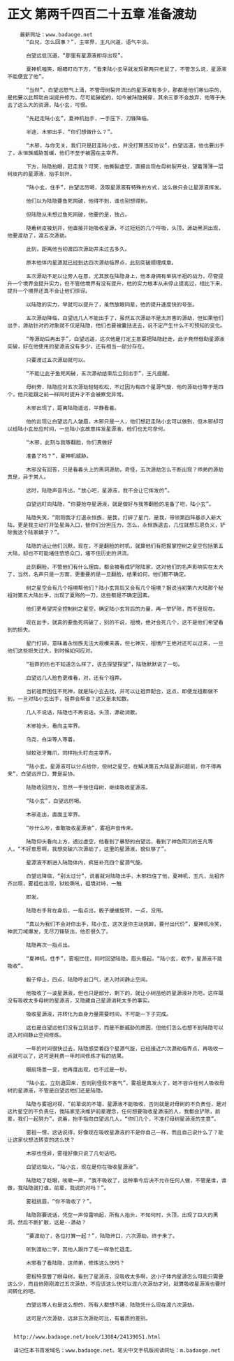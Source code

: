 # 正文 第两千四百二十五章 准备渡劫
        最新网址：www.badaoge.net
          “白兄，怎么回事？”，主宰界，王凡问道，语气平淡。
      
          白望远低沉道，“那里有星源液即将出现”。
      
          夏神机嗤笑，眼睛盯向下方，“看来陆小玄早就发现那两只老鼠了，不管怎么说，星源液不能便宜了他”。
      
          “当然”，白望远怒气上涌，不管母树裂开流出的星源液有多少，那都是他们寒仙宗的，是他要以此帮助白柒提升修为，尽可能破祖的，如今被陆隐揭穿，其余三家不会放弃，他等于失去了这么大的资源，陆小玄，可恨。
      
          “先赶走陆小玄”，夏神机抬手，一手压下，刀锋降临。
      
          半途，木邪出手，“你们想做什么？”。
      
          “木邪，与你无关，我们只是赶走陆小玄，并没打算违反协议”，白望远道，他也要出手了，永恒族威胁暂缓，他们不至于被困在主宰界。
      
          下方，陆隐抬眼，赶走我？可笑，他撕裂虚空，直接出现在母树裂开处，望着薄薄一层树皮内的星源液，抬手划开。
      
          “陆小玄，住手”，白望远厉喝，汲取星源液有特殊的方式，这么做只会让星源液挥发。
      
          他们以为陆隐要鱼死网破，他得不到，谁也别想得到。
      
          但陆隐从未想过鱼死网破，他要的是，独占。
      
          随着树皮被划开，他直接开始吸收星源，不过短短的几个呼吸，头顶，源劫黑洞出现，他要渡劫了，渡五次源劫。
      
          此刻，距离他当初渡四次源劫并未过去多久。
      
          原本他体内星源就已经到达四次源劫临界点，此刻突破顺理成章。
      
          五次源劫不足以让旁人在意，尤其放在陆隐身上，他本身拥有单挑半祖的战力，尽管提升一个境界会提升实力，但不管他境界有没有提升，他的实力根本从未停止提高过，相比下来，提升一个境界还真不会让他们惊讶。
      
          以陆隐的实力，早就可以提升了，虽然放眼同辈，他的提升速度快的夸张。
      
          五次源劫降临，白望远几人不能出手了，虽然五次源劫不是太厉害的源劫，但如果他们出手，源劫针对的对象就不仅是陆隐，他们也要被囊括进去，说不定产生什么不可预知的变化。
      
          “等源劫后再出手”，白望远道，这次他是打定主意要把陆隐赶走，此子竟然借助星源液突破，好在他使用的星源液没有多少，还有相当一部分存在。
      
          只要渡过五次源劫就可以。
      
          “不能让此子鱼死网破，五次源劫结束后立刻出手”，王凡提醒。
      
          母树旁，陆隐应对五次源劫轻轻松松，不过因为有四个星源气旋，他的源劫也等于是四个，他只能跟之前一样同时提升才不会被察觉异常。
      
          木邪出现了，距离陆隐遥远，平静看着。
      
          他的出现让白望远几人皱眉，木邪只是一人，他们想赶走陆小玄可以做到，但木邪却可以给陆小玄反应时间，一旦陆小玄故意挥发星源液，他们也无可奈何。
      
          “木邪，此刻与我等翻脸，你们真做好
      
          准备了吗？”，夏神机威胁。
      
          木邪没有回答，只是看着头上的黑洞源劫，奇怪，五次源劫怎么不断出现？师弟的源劫真是，异于常人。
      
          这时，陆隐声音传出，“放心吧，星源液，我不会让它挥发的”。
      
          白望远盯向陆隐，“你要抢夺星源液，就是做好与我等翻脸的准备了吧，陆小玄”。
      
          陆隐失笑，“刚刚我才打退永恒族，是我，打碎了星门，是我，带领第四阵基杀入新大陆，更是我主动打开坠星海入口，替你们分担压力，怎么，永恒族退去，几位就想忘恩负义，铲除我这个陆家嫡子？”。
      
          陆隐的话让他们沉默，现在，不是翻脸的时机，就算他们有把握掌控树之星空包括第五大陆，却也不可能堵住悠悠众口，堵不住历史的洪流。
      
          此刻翻脸，不管他们有什么理由，都会被看成铲除陆家，这对他们的名声影响实在太大了，当然，名声只是一方面，更重要的是一旦翻脸，结果如何，他们都不确定。
      
          树之星空会有几个祖境帮他们？陆小玄背后又会有几个祖境？据说当初第六大陆那个秘祖对第五大陆出手，出现了夏殇的一刀，这些都是不确定因素。
      
          他们更希望完全控制树之星空，确定陆小玄背后的力量，再一举铲除，而不是现在。
      
          现在出手，就真的要鱼死网破了，别的不说，祖境，绝对会死几个，这不是他们希望看到的损失。
      
          星门打碎，意味着永恒族无法大规模来袭，但七神天，祖境尸王绝对还可以过来，一旦他们这些损失过大，到时候如何应对。
      
          “祖莽的伤也不知道怎么样了，该去探望探望”，陆隐默默说了一句。
      
          白望远几人脸色更难看，对，还有个祖莽。
      
          当初祖莽困住不死神，就是陆小玄去找，并可以让祖莽配合，这点，即便龙祖都做不到，一旦对陆小玄出手，祖莽会帮谁？这又是未知数。
      
          几人不说话，陆隐也不再说话，头顶，源劫消散。
      
          木邪抬头，看向主宰界。
      
          乌尧，白柒等人等着。
      
          狱蛟张牙舞爪，同样抬头盯向主宰界。
      
          “陆小玄，星源液可以分点给你，但树之星空，在解决第五大陆星源问题前，你不得再来”，白望远开口，算是妥协。
      
          陆隐收回目光，忽然一手按住母树，继续吸收星源液。
      
          “陆小玄”，白望远厉喝。
      
          木邪走出，直面主宰界。
      
          “吵什么吵，谁敢吸收星源液”，雾祖声音传来。
      
          陆隐仰头看向上方，透过虚空，他看到了暴怒的白望远，看到了神色阴沉的王凡等人，“不好意思啊，我想突破六次源劫了，这里的星源液，貌似够了”。
      
          星源液不断进入陆隐体内，疯狂补充四个星源气旋。
      
          白望远降临，“别太过分”，说着就对陆隐出手，木邪挡住了他，夏神机，王凡，龙祖齐齐出现，雾祖也出现，狱蛟嘶吼，祖境对峙，一触
      
          即发。
      
          陆隐右手背在身后，一指点出，骰子缓缓旋转，一点，没用。
      
          “真以为我们不会对你出手，陆小玄，这次是你主动挑衅，要付出代价”，夏神机冷笑，神武刀域爆发，无尽刀锋斩出，他忍很久了。
      
          陆隐再次一指点出。
      
          “夏神机，住手”，雾祖拦住，同时回望陆隐，眉头蹙起，“陆小玄，收手，星源液不能吸收”。
      
          骰子停止，四点，陆隐呼出口气，进入时间静止空间。
      
          他吸收了一波星源液，但也只是部分，剩下的，就让小树苗给的星源液补充吧，这样既没有吸收太多母树的星源液，又隐藏自己星源消耗太多的事实。
      
          吸收星源液，并转化为自身力量需要时间，不可能一下子完成。
      
          这也是白望远他们没有立刻出手，而是不断威胁的原因，但他们怎么也想不到陆隐可以进入时间静止空间修炼。
      
          一年的时间很快过去，陆隐感受着四个星源气旋，已经接近六次源劫临界点，再吸收一点就可以了，这可是耗费一年时间修炼才有的结果。
      
          眼前场景一变，他再度出现，也不过是一秒。
      
          “陆小玄，立刻退回来，否则别怪我不客气”，雾祖是真发火了，她不容许任何人吸收母树的星源液，不管是白望远他们还是陆隐。
      
          陆隐与雾祖对视，“前辈说的不错，星源液不能吸收，否则就是对母树的不负责任，是对这片星空的不负责任，我陆家坚决维护前辈理念，任何想要吸收星源液的人，我都会铲除，前辈，我们一起努力”，说着，抬手指向白望远几人，“你们几个，不准打母树星源液的主意”。
      
          雾祖一愣，这话说得，好像现在吸收星源液的不是你自己一样，而且自己说什么了？能让这家伙想法转变的这么快？
      
          木邪也怪异，雾祖好像只说了几句话吧。
      
          白望远恼火，“陆小玄，现在是你在吸收星源液”。
      
          陆隐眨了眨眼，咳嗽一声，“我不吸收了，这种事今后决不允许任何人做，不管是谁，谁做，我陆隐就打谁，前辈，我说的对吗？”。
      
          雾祖挑眉，“你不吸收了？”。
      
          陆隐刚要说话，凭空一声惊雷响起，所有人抬头，不知何时，头顶，出现了巨大的黑洞，然后不断扩散，这是--源劫？
      
          “要渡劫了，各位打算一起？”，陆隐开口，六次源劫，终于来了。
      
          听到渡劫二字，其他人跟炸了毛一样急忙退走。
      
          木邪看了看陆隐，这师弟，修炼这么快吗？
      
          雾祖特意瞥了眼母树，看到了星源液，没吸收太多啊，这小子体内星源怎么可能只需要这么少，而且他刚刚渡过五次源劫，不应该这么快可以渡六次源劫才对，就算吸收星源液也要时间转化的吧。
      
          白望远等人也是这么想的，所有人都想不通，陆隐凭什么现在渡六次源劫。
      
          这可是六次源劫，远非五次源劫可比，有着质的差别。
      
      
      http://www.badaoge.net/book/13084/24139051.html
      
      请记住本书首发域名：www.badaoge.net。笔尖中文手机版阅读网址：m.badaoge.net